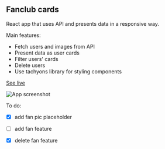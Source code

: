 ## Fanclub cards

React app that uses API and presents data in a responsive way.   

Main features:
- Fetch users and images from API
- Present data as user cards
- Filter users' cards
- Delete users
- Use tachyons library for styling components

[See live](https://miloszcwen.github.io/fans/)

![App screenshot](https://mcwen.netlify.app/assets/project2.ee65791bd002eaf5aabc7a2b0256edda.jpg)

To do:
- [x] add fan pic placeholder
- [ ] add fan feature
- [x] delete fan feature


